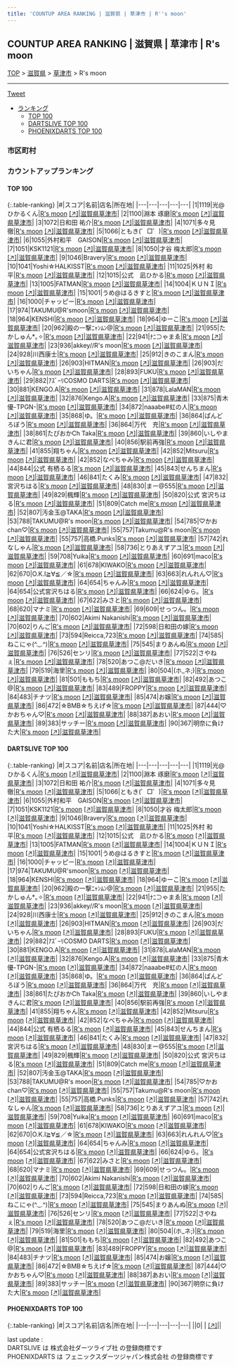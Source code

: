 ```yaml
---
title: 'COUNTUP AREA RANKING | 滋賀県 | 草津市 | R''s moon'
---
```

## COUNTUP AREA RANKING | 滋賀県 | 草津市 | R's moon

[TOP](/darts/rank/) > [滋賀県](/darts/rank/滋賀県/) > [草津市](/darts/rank/滋賀県/草津市/) > R's moon

___

<a href="https://twitter.com/share?ref_src=twsrc%5Etfw" data-text="COUNTUP AREA RANKING | 滋賀県草津市R's moon" class="twitter-share-button" data-hashtags="DARTSLIVE,PHOENIXDARTS,darts,ダーツ" data-show-count="false">Tweet</a>

* [ランキング](#カウントアップランキング)
    * [TOP 100](#top-100)
    * [DARTSLIVE TOP 100](#dartslive-top-100)
    * [PHOENIXDARTS TOP 100](#phoenixdarts-top-100)

### 市区町村

<ul>

</ul>

### カウントアップランキング

#### TOP 100



{:.table-ranking}
|#|スコア|名前|店名|所在地|
|---|---|---|---|---|
|1|1119|<span class="rank-name-dl">光@ひかるくん</span>|<a href="/darts/rank/shops/9f635fe3b3b4015afec1ae84bb28bd87.html">R's moon</a> <a href="https://search.dartslive.com/jp/shop/9f635fe3b3b4015afec1ae84bb28bd87">[↗]</a>|<a href="/darts/rank/滋賀県/草津市">滋賀県草津市</a>|
|2|1100|<span class="rank-name-dl">淵本 琢磨</span>|<a href="/darts/rank/shops/9f635fe3b3b4015afec1ae84bb28bd87.html">R's moon</a> <a href="https://search.dartslive.com/jp/shop/9f635fe3b3b4015afec1ae84bb28bd87">[↗]</a>|<a href="/darts/rank/滋賀県/草津市">滋賀県草津市</a>|
|3|1072|<span class="rank-name-dl">日和田 祐介</span>|<a href="/darts/rank/shops/9f635fe3b3b4015afec1ae84bb28bd87.html">R's moon</a> <a href="https://search.dartslive.com/jp/shop/9f635fe3b3b4015afec1ae84bb28bd87">[↗]</a>|<a href="/darts/rank/滋賀県/草津市">滋賀県草津市</a>|
|4|1071|<span class="rank-name-dl">多々見　徹</span>|<a href="/darts/rank/shops/9f635fe3b3b4015afec1ae84bb28bd87.html">R's moon</a> <a href="https://search.dartslive.com/jp/shop/9f635fe3b3b4015afec1ae84bb28bd87">[↗]</a>|<a href="/darts/rank/滋賀県/草津市">滋賀県草津市</a>|
|5|1066|<span class="rank-name-dl">ともき(゜□゜)</span>|<a href="/darts/rank/shops/9f635fe3b3b4015afec1ae84bb28bd87.html">R's moon</a> <a href="https://search.dartslive.com/jp/shop/9f635fe3b3b4015afec1ae84bb28bd87">[↗]</a>|<a href="/darts/rank/滋賀県/草津市">滋賀県草津市</a>|
|6|1055|<span class="rank-name-dl">外村和平　GAISON</span>|<a href="/darts/rank/shops/9f635fe3b3b4015afec1ae84bb28bd87.html">R's moon</a> <a href="https://search.dartslive.com/jp/shop/9f635fe3b3b4015afec1ae84bb28bd87">[↗]</a>|<a href="/darts/rank/滋賀県/草津市">滋賀県草津市</a>|
|7|1051|<span class="rank-name-dl">KSK1121</span>|<a href="/darts/rank/shops/9f635fe3b3b4015afec1ae84bb28bd87.html">R's moon</a> <a href="https://search.dartslive.com/jp/shop/9f635fe3b3b4015afec1ae84bb28bd87">[↗]</a>|<a href="/darts/rank/滋賀県/草津市">滋賀県草津市</a>|
|8|1050|<span class="rank-name-dl">才谷 梅太郎</span>|<a href="/darts/rank/shops/9f635fe3b3b4015afec1ae84bb28bd87.html">R's moon</a> <a href="https://search.dartslive.com/jp/shop/9f635fe3b3b4015afec1ae84bb28bd87">[↗]</a>|<a href="/darts/rank/滋賀県/草津市">滋賀県草津市</a>|
|9|1046|<span class="rank-name-dl">Bravery</span>|<a href="/darts/rank/shops/9f635fe3b3b4015afec1ae84bb28bd87.html">R's moon</a> <a href="https://search.dartslive.com/jp/shop/9f635fe3b3b4015afec1ae84bb28bd87">[↗]</a>|<a href="/darts/rank/滋賀県/草津市">滋賀県草津市</a>|
|10|1041|<span class="rank-name-dl">Yoshi☆HALKISST</span>|<a href="/darts/rank/shops/9f635fe3b3b4015afec1ae84bb28bd87.html">R's moon</a> <a href="https://search.dartslive.com/jp/shop/9f635fe3b3b4015afec1ae84bb28bd87">[↗]</a>|<a href="/darts/rank/滋賀県/草津市">滋賀県草津市</a>|
|11|1025|<span class="rank-name-dl">外村 和平</span>|<a href="/darts/rank/shops/9f635fe3b3b4015afec1ae84bb28bd87.html">R's moon</a> <a href="https://search.dartslive.com/jp/shop/9f635fe3b3b4015afec1ae84bb28bd87">[↗]</a>|<a href="/darts/rank/滋賀県/草津市">滋賀県草津市</a>|
|12|1015|<span class="rank-name-dl">公式　凪ひかる</span>|<a href="/darts/rank/shops/9f635fe3b3b4015afec1ae84bb28bd87.html">R's moon</a> <a href="https://search.dartslive.com/jp/shop/9f635fe3b3b4015afec1ae84bb28bd87">[↗]</a>|<a href="/darts/rank/滋賀県/草津市">滋賀県草津市</a>|
|13|1005|<span class="rank-name-dl">FATMAN</span>|<a href="/darts/rank/shops/9f635fe3b3b4015afec1ae84bb28bd87.html">R's moon</a> <a href="https://search.dartslive.com/jp/shop/9f635fe3b3b4015afec1ae84bb28bd87">[↗]</a>|<a href="/darts/rank/滋賀県/草津市">滋賀県草津市</a>|
|14|1004|<span class="rank-name-dl">ＫＵＮＩ</span>|<a href="/darts/rank/shops/9f635fe3b3b4015afec1ae84bb28bd87.html">R's moon</a> <a href="https://search.dartslive.com/jp/shop/9f635fe3b3b4015afec1ae84bb28bd87">[↗]</a>|<a href="/darts/rank/滋賀県/草津市">滋賀県草津市</a>|
|15|1001|<span class="rank-name-dl">うめ@はるきすと</span>|<a href="/darts/rank/shops/9f635fe3b3b4015afec1ae84bb28bd87.html">R's moon</a> <a href="https://search.dartslive.com/jp/shop/9f635fe3b3b4015afec1ae84bb28bd87">[↗]</a>|<a href="/darts/rank/滋賀県/草津市">滋賀県草津市</a>|
|16|1000|<span class="rank-name-dl">チャッピー</span>|<a href="/darts/rank/shops/9f635fe3b3b4015afec1ae84bb28bd87.html">R's moon</a> <a href="https://search.dartslive.com/jp/shop/9f635fe3b3b4015afec1ae84bb28bd87">[↗]</a>|<a href="/darts/rank/滋賀県/草津市">滋賀県草津市</a>|
|17|974|<span class="rank-name-dl">TAKUMU@R&#x27;smoon</span>|<a href="/darts/rank/shops/9f635fe3b3b4015afec1ae84bb28bd87.html">R's moon</a> <a href="https://search.dartslive.com/jp/shop/9f635fe3b3b4015afec1ae84bb28bd87">[↗]</a>|<a href="/darts/rank/滋賀県/草津市">滋賀県草津市</a>|
|18|964|<span class="rank-name-dl">KENSHI</span>|<a href="/darts/rank/shops/9f635fe3b3b4015afec1ae84bb28bd87.html">R's moon</a> <a href="https://search.dartslive.com/jp/shop/9f635fe3b3b4015afec1ae84bb28bd87">[↗]</a>|<a href="/darts/rank/滋賀県/草津市">滋賀県草津市</a>|
|18|964|<span class="rank-name-dl">ゆーこ</span>|<a href="/darts/rank/shops/9f635fe3b3b4015afec1ae84bb28bd87.html">R's moon</a> <a href="https://search.dartslive.com/jp/shop/9f635fe3b3b4015afec1ae84bb28bd87">[↗]</a>|<a href="/darts/rank/滋賀県/草津市">滋賀県草津市</a>|
|20|962|<span class="rank-name-dl">殿の一撃ﾆｬﾝﾑﾝ@</span>|<a href="/darts/rank/shops/9f635fe3b3b4015afec1ae84bb28bd87.html">R's moon</a> <a href="https://search.dartslive.com/jp/shop/9f635fe3b3b4015afec1ae84bb28bd87">[↗]</a>|<a href="/darts/rank/滋賀県/草津市">滋賀県草津市</a>|
|21|955|<span class="rank-name-dl">たかしゅん*｡✧</span>|<a href="/darts/rank/shops/9f635fe3b3b4015afec1ae84bb28bd87.html">R's moon</a> <a href="https://search.dartslive.com/jp/shop/9f635fe3b3b4015afec1ae84bb28bd87">[↗]</a>|<a href="/darts/rank/滋賀県/草津市">滋賀県草津市</a>|
|22|941|<span class="rank-name-dl">ﾅﾆ⊃ゃまゑ</span>|<a href="/darts/rank/shops/9f635fe3b3b4015afec1ae84bb28bd87.html">R's moon</a> <a href="https://search.dartslive.com/jp/shop/9f635fe3b3b4015afec1ae84bb28bd87">[↗]</a>|<a href="/darts/rank/滋賀県/草津市">滋賀県草津市</a>|
|23|936|<span class="rank-name-dl">akkey//R&#x27;s moon</span>|<a href="/darts/rank/shops/9f635fe3b3b4015afec1ae84bb28bd87.html">R's moon</a> <a href="https://search.dartslive.com/jp/shop/9f635fe3b3b4015afec1ae84bb28bd87">[↗]</a>|<a href="/darts/rank/滋賀県/草津市">滋賀県草津市</a>|
|24|928|<span class="rank-name-dl">川西康士</span>|<a href="/darts/rank/shops/9f635fe3b3b4015afec1ae84bb28bd87.html">R's moon</a> <a href="https://search.dartslive.com/jp/shop/9f635fe3b3b4015afec1ae84bb28bd87">[↗]</a>|<a href="/darts/rank/滋賀県/草津市">滋賀県草津市</a>|
|25|912|<span class="rank-name-dl">きのこまん</span>|<a href="/darts/rank/shops/9f635fe3b3b4015afec1ae84bb28bd87.html">R's moon</a> <a href="https://search.dartslive.com/jp/shop/9f635fe3b3b4015afec1ae84bb28bd87">[↗]</a>|<a href="/darts/rank/滋賀県/草津市">滋賀県草津市</a>|
|26|903|<span class="rank-name-dl">HITMAN</span>|<a href="/darts/rank/shops/9f635fe3b3b4015afec1ae84bb28bd87.html">R's moon</a> <a href="https://search.dartslive.com/jp/shop/9f635fe3b3b4015afec1ae84bb28bd87">[↗]</a>|<a href="/darts/rank/滋賀県/草津市">滋賀県草津市</a>|
|26|903|<span class="rank-name-dl">だいちゃん</span>|<a href="/darts/rank/shops/9f635fe3b3b4015afec1ae84bb28bd87.html">R's moon</a> <a href="https://search.dartslive.com/jp/shop/9f635fe3b3b4015afec1ae84bb28bd87">[↗]</a>|<a href="/darts/rank/滋賀県/草津市">滋賀県草津市</a>|
|28|893|<span class="rank-name-dl">FUKU</span>|<a href="/darts/rank/shops/9f635fe3b3b4015afec1ae84bb28bd87.html">R's moon</a> <a href="https://search.dartslive.com/jp/shop/9f635fe3b3b4015afec1ae84bb28bd87">[↗]</a>|<a href="/darts/rank/滋賀県/草津市">滋賀県草津市</a>|
|29|882|<span class="rank-name-dl">ｱｽﾞｰﾘCOSMO DARTS</span>|<a href="/darts/rank/shops/9f635fe3b3b4015afec1ae84bb28bd87.html">R's moon</a> <a href="https://search.dartslive.com/jp/shop/9f635fe3b3b4015afec1ae84bb28bd87">[↗]</a>|<a href="/darts/rank/滋賀県/草津市">滋賀県草津市</a>|
|30|881|<span class="rank-name-dl">KENGO.A</span>|<a href="/darts/rank/shops/9f635fe3b3b4015afec1ae84bb28bd87.html">R's moon</a> <a href="https://search.dartslive.com/jp/shop/9f635fe3b3b4015afec1ae84bb28bd87">[↗]</a>|<a href="/darts/rank/滋賀県/草津市">滋賀県草津市</a>|
|31|878|<span class="rank-name-dl">LalaMAN</span>|<a href="/darts/rank/shops/9f635fe3b3b4015afec1ae84bb28bd87.html">R's moon</a> <a href="https://search.dartslive.com/jp/shop/9f635fe3b3b4015afec1ae84bb28bd87">[↗]</a>|<a href="/darts/rank/滋賀県/草津市">滋賀県草津市</a>|
|32|876|<span class="rank-name-dl">Kengo.A</span>|<a href="/darts/rank/shops/9f635fe3b3b4015afec1ae84bb28bd87.html">R's moon</a> <a href="https://search.dartslive.com/jp/shop/9f635fe3b3b4015afec1ae84bb28bd87">[↗]</a>|<a href="/darts/rank/滋賀県/草津市">滋賀県草津市</a>|
|33|875|<span class="rank-name-dl">青木　優-TPGN-</span>|<a href="/darts/rank/shops/9f635fe3b3b4015afec1ae84bb28bd87.html">R's moon</a> <a href="https://search.dartslive.com/jp/shop/9f635fe3b3b4015afec1ae84bb28bd87">[↗]</a>|<a href="/darts/rank/滋賀県/草津市">滋賀県草津市</a>|
|34|872|<span class="rank-name-dl">naaabe#虹の人</span>|<a href="/darts/rank/shops/9f635fe3b3b4015afec1ae84bb28bd87.html">R's moon</a> <a href="https://search.dartslive.com/jp/shop/9f635fe3b3b4015afec1ae84bb28bd87">[↗]</a>|<a href="/darts/rank/滋賀県/草津市">滋賀県草津市</a>|
|35|868|<span class="rank-name-dl">ゆ。</span>|<a href="/darts/rank/shops/9f635fe3b3b4015afec1ae84bb28bd87.html">R's moon</a> <a href="https://search.dartslive.com/jp/shop/9f635fe3b3b4015afec1ae84bb28bd87">[↗]</a>|<a href="/darts/rank/滋賀県/草津市">滋賀県草津市</a>|
|36|864|<span class="rank-name-dl">ぱんどろぼう</span>|<a href="/darts/rank/shops/9f635fe3b3b4015afec1ae84bb28bd87.html">R's moon</a> <a href="https://search.dartslive.com/jp/shop/9f635fe3b3b4015afec1ae84bb28bd87">[↗]</a>|<a href="/darts/rank/滋賀県/草津市">滋賀県草津市</a>|
|36|864|<span class="rank-name-dl">万代　充</span>|<a href="/darts/rank/shops/9f635fe3b3b4015afec1ae84bb28bd87.html">R's moon</a> <a href="https://search.dartslive.com/jp/shop/9f635fe3b3b4015afec1ae84bb28bd87">[↗]</a>|<a href="/darts/rank/滋賀県/草津市">滋賀県草津市</a>|
|38|861|<span class="rank-name-dl">たぴおかCh Taka</span>|<a href="/darts/rank/shops/9f635fe3b3b4015afec1ae84bb28bd87.html">R's moon</a> <a href="https://search.dartslive.com/jp/shop/9f635fe3b3b4015afec1ae84bb28bd87">[↗]</a>|<a href="/darts/rank/滋賀県/草津市">滋賀県草津市</a>|
|39|860|<span class="rank-name-dl">いしやまきんに君</span>|<a href="/darts/rank/shops/9f635fe3b3b4015afec1ae84bb28bd87.html">R's moon</a> <a href="https://search.dartslive.com/jp/shop/9f635fe3b3b4015afec1ae84bb28bd87">[↗]</a>|<a href="/darts/rank/滋賀県/草津市">滋賀県草津市</a>|
|40|856|<span class="rank-name-dl">駅前再強</span>|<a href="/darts/rank/shops/9f635fe3b3b4015afec1ae84bb28bd87.html">R's moon</a> <a href="https://search.dartslive.com/jp/shop/9f635fe3b3b4015afec1ae84bb28bd87">[↗]</a>|<a href="/darts/rank/滋賀県/草津市">滋賀県草津市</a>|
|41|855|<span class="rank-name-dl">翔ちゃん</span>|<a href="/darts/rank/shops/9f635fe3b3b4015afec1ae84bb28bd87.html">R's moon</a> <a href="https://search.dartslive.com/jp/shop/9f635fe3b3b4015afec1ae84bb28bd87">[↗]</a>|<a href="/darts/rank/滋賀県/草津市">滋賀県草津市</a>|
|42|852|<span class="rank-name-dl">Mitsuru</span>|<a href="/darts/rank/shops/9f635fe3b3b4015afec1ae84bb28bd87.html">R's moon</a> <a href="https://search.dartslive.com/jp/shop/9f635fe3b3b4015afec1ae84bb28bd87">[↗]</a>|<a href="/darts/rank/滋賀県/草津市">滋賀県草津市</a>|
|42|852|<span class="rank-name-dl">なべちゃみ</span>|<a href="/darts/rank/shops/9f635fe3b3b4015afec1ae84bb28bd87.html">R's moon</a> <a href="https://search.dartslive.com/jp/shop/9f635fe3b3b4015afec1ae84bb28bd87">[↗]</a>|<a href="/darts/rank/滋賀県/草津市">滋賀県草津市</a>|
|44|844|<span class="rank-name-dl">公式 有栖るる</span>|<a href="/darts/rank/shops/9f635fe3b3b4015afec1ae84bb28bd87.html">R's moon</a> <a href="https://search.dartslive.com/jp/shop/9f635fe3b3b4015afec1ae84bb28bd87">[↗]</a>|<a href="/darts/rank/滋賀県/草津市">滋賀県草津市</a>|
|45|843|<span class="rank-name-dl">せんちまん</span>|<a href="/darts/rank/shops/9f635fe3b3b4015afec1ae84bb28bd87.html">R's moon</a> <a href="https://search.dartslive.com/jp/shop/9f635fe3b3b4015afec1ae84bb28bd87">[↗]</a>|<a href="/darts/rank/滋賀県/草津市">滋賀県草津市</a>|
|46|841|<span class="rank-name-dl">たくみ</span>|<a href="/darts/rank/shops/9f635fe3b3b4015afec1ae84bb28bd87.html">R's moon</a> <a href="https://search.dartslive.com/jp/shop/9f635fe3b3b4015afec1ae84bb28bd87">[↗]</a>|<a href="/darts/rank/滋賀県/草津市">滋賀県草津市</a>|
|47|832|<span class="rank-name-dl">宮沢ちはる</span>|<a href="/darts/rank/shops/9f635fe3b3b4015afec1ae84bb28bd87.html">R's moon</a> <a href="https://search.dartslive.com/jp/shop/9f635fe3b3b4015afec1ae84bb28bd87">[↗]</a>|<a href="/darts/rank/滋賀県/草津市">滋賀県草津市</a>|
|48|830|<span class="rank-name-dl">まー@555</span>|<a href="/darts/rank/shops/9f635fe3b3b4015afec1ae84bb28bd87.html">R's moon</a> <a href="https://search.dartslive.com/jp/shop/9f635fe3b3b4015afec1ae84bb28bd87">[↗]</a>|<a href="/darts/rank/滋賀県/草津市">滋賀県草津市</a>|
|49|829|<span class="rank-name-dl">楓輝</span>|<a href="/darts/rank/shops/9f635fe3b3b4015afec1ae84bb28bd87.html">R's moon</a> <a href="https://search.dartslive.com/jp/shop/9f635fe3b3b4015afec1ae84bb28bd87">[↗]</a>|<a href="/darts/rank/滋賀県/草津市">滋賀県草津市</a>|
|50|820|<span class="rank-name-dl">公式 宮沢ちはる</span>|<a href="/darts/rank/shops/9f635fe3b3b4015afec1ae84bb28bd87.html">R's moon</a> <a href="https://search.dartslive.com/jp/shop/9f635fe3b3b4015afec1ae84bb28bd87">[↗]</a>|<a href="/darts/rank/滋賀県/草津市">滋賀県草津市</a>|
|51|809|<span class="rank-name-dl">Catch me</span>|<a href="/darts/rank/shops/9f635fe3b3b4015afec1ae84bb28bd87.html">R's moon</a> <a href="https://search.dartslive.com/jp/shop/9f635fe3b3b4015afec1ae84bb28bd87">[↗]</a>|<a href="/darts/rank/滋賀県/草津市">滋賀県草津市</a>|
|52|807|<span class="rank-name-dl">汚金玉@TAKA</span>|<a href="/darts/rank/shops/9f635fe3b3b4015afec1ae84bb28bd87.html">R's moon</a> <a href="https://search.dartslive.com/jp/shop/9f635fe3b3b4015afec1ae84bb28bd87">[↗]</a>|<a href="/darts/rank/滋賀県/草津市">滋賀県草津市</a>|
|53|788|<span class="rank-name-dl">TAKUMU@R&#x27;s moon</span>|<a href="/darts/rank/shops/9f635fe3b3b4015afec1ae84bb28bd87.html">R's moon</a> <a href="https://search.dartslive.com/jp/shop/9f635fe3b3b4015afec1ae84bb28bd87">[↗]</a>|<a href="/darts/rank/滋賀県/草津市">滋賀県草津市</a>|
|54|785|<span class="rank-name-dl">♡かおchan♡</span>|<a href="/darts/rank/shops/9f635fe3b3b4015afec1ae84bb28bd87.html">R's moon</a> <a href="https://search.dartslive.com/jp/shop/9f635fe3b3b4015afec1ae84bb28bd87">[↗]</a>|<a href="/darts/rank/滋賀県/草津市">滋賀県草津市</a>|
|55|757|<span class="rank-name-dl">Takumu@R&#x27;s moon</span>|<a href="/darts/rank/shops/9f635fe3b3b4015afec1ae84bb28bd87.html">R's moon</a> <a href="https://search.dartslive.com/jp/shop/9f635fe3b3b4015afec1ae84bb28bd87">[↗]</a>|<a href="/darts/rank/滋賀県/草津市">滋賀県草津市</a>|
|55|757|<span class="rank-name-dl">高橋.Punks</span>|<a href="/darts/rank/shops/9f635fe3b3b4015afec1ae84bb28bd87.html">R's moon</a> <a href="https://search.dartslive.com/jp/shop/9f635fe3b3b4015afec1ae84bb28bd87">[↗]</a>|<a href="/darts/rank/滋賀県/草津市">滋賀県草津市</a>|
|57|742|<span class="rank-name-dl">れなしゃん</span>|<a href="/darts/rank/shops/9f635fe3b3b4015afec1ae84bb28bd87.html">R's moon</a> <a href="https://search.dartslive.com/jp/shop/9f635fe3b3b4015afec1ae84bb28bd87">[↗]</a>|<a href="/darts/rank/滋賀県/草津市">滋賀県草津市</a>|
|58|736|<span class="rank-name-dl">とりあえずアユ</span>|<a href="/darts/rank/shops/9f635fe3b3b4015afec1ae84bb28bd87.html">R's moon</a> <a href="https://search.dartslive.com/jp/shop/9f635fe3b3b4015afec1ae84bb28bd87">[↗]</a>|<a href="/darts/rank/滋賀県/草津市">滋賀県草津市</a>|
|59|708|<span class="rank-name-dl">Yuika</span>|<a href="/darts/rank/shops/9f635fe3b3b4015afec1ae84bb28bd87.html">R's moon</a> <a href="https://search.dartslive.com/jp/shop/9f635fe3b3b4015afec1ae84bb28bd87">[↗]</a>|<a href="/darts/rank/滋賀県/草津市">滋賀県草津市</a>|
|60|691|<span class="rank-name-dl">maco</span>|<a href="/darts/rank/shops/9f635fe3b3b4015afec1ae84bb28bd87.html">R's moon</a> <a href="https://search.dartslive.com/jp/shop/9f635fe3b3b4015afec1ae84bb28bd87">[↗]</a>|<a href="/darts/rank/滋賀県/草津市">滋賀県草津市</a>|
|61|678|<span class="rank-name-dl">KIWAKO</span>|<a href="/darts/rank/shops/9f635fe3b3b4015afec1ae84bb28bd87.html">R's moon</a> <a href="https://search.dartslive.com/jp/shop/9f635fe3b3b4015afec1ae84bb28bd87">[↗]</a>|<a href="/darts/rank/滋賀県/草津市">滋賀県草津市</a>|
|62|670|<span class="rank-name-dl">O.K.I≧∀≦／☆</span>|<a href="/darts/rank/shops/9f635fe3b3b4015afec1ae84bb28bd87.html">R's moon</a> <a href="https://search.dartslive.com/jp/shop/9f635fe3b3b4015afec1ae84bb28bd87">[↗]</a>|<a href="/darts/rank/滋賀県/草津市">滋賀県草津市</a>|
|63|663|<span class="rank-name-dl">れんれん♡</span>|<a href="/darts/rank/shops/9f635fe3b3b4015afec1ae84bb28bd87.html">R's moon</a> <a href="https://search.dartslive.com/jp/shop/9f635fe3b3b4015afec1ae84bb28bd87">[↗]</a>|<a href="/darts/rank/滋賀県/草津市">滋賀県草津市</a>|
|64|654|<span class="rank-name-dl">ちゃんみ</span>|<a href="/darts/rank/shops/9f635fe3b3b4015afec1ae84bb28bd87.html">R's moon</a> <a href="https://search.dartslive.com/jp/shop/9f635fe3b3b4015afec1ae84bb28bd87">[↗]</a>|<a href="/darts/rank/滋賀県/草津市">滋賀県草津市</a>|
|64|654|<span class="rank-name-dl">公式宮沢ちはる</span>|<a href="/darts/rank/shops/9f635fe3b3b4015afec1ae84bb28bd87.html">R's moon</a> <a href="https://search.dartslive.com/jp/shop/9f635fe3b3b4015afec1ae84bb28bd87">[↗]</a>|<a href="/darts/rank/滋賀県/草津市">滋賀県草津市</a>|
|66|624|<span class="rank-name-dl">ゆら。</span>|<a href="/darts/rank/shops/9f635fe3b3b4015afec1ae84bb28bd87.html">R's moon</a> <a href="https://search.dartslive.com/jp/shop/9f635fe3b3b4015afec1ae84bb28bd87">[↗]</a>|<a href="/darts/rank/滋賀県/草津市">滋賀県草津市</a>|
|67|622|<span class="rank-name-dl">みさと</span>|<a href="/darts/rank/shops/9f635fe3b3b4015afec1ae84bb28bd87.html">R's moon</a> <a href="https://search.dartslive.com/jp/shop/9f635fe3b3b4015afec1ae84bb28bd87">[↗]</a>|<a href="/darts/rank/滋賀県/草津市">滋賀県草津市</a>|
|68|620|<span class="rank-name-dl">マナミ</span>|<a href="/darts/rank/shops/9f635fe3b3b4015afec1ae84bb28bd87.html">R's moon</a> <a href="https://search.dartslive.com/jp/shop/9f635fe3b3b4015afec1ae84bb28bd87">[↗]</a>|<a href="/darts/rank/滋賀県/草津市">滋賀県草津市</a>|
|69|609|<span class="rank-name-dl">せっつん。</span>|<a href="/darts/rank/shops/9f635fe3b3b4015afec1ae84bb28bd87.html">R's moon</a> <a href="https://search.dartslive.com/jp/shop/9f635fe3b3b4015afec1ae84bb28bd87">[↗]</a>|<a href="/darts/rank/滋賀県/草津市">滋賀県草津市</a>|
|70|602|<span class="rank-name-dl">Akimi Nakanishi</span>|<a href="/darts/rank/shops/9f635fe3b3b4015afec1ae84bb28bd87.html">R's moon</a> <a href="https://search.dartslive.com/jp/shop/9f635fe3b3b4015afec1ae84bb28bd87">[↗]</a>|<a href="/darts/rank/滋賀県/草津市">滋賀県草津市</a>|
|70|602|<span class="rank-name-dl">りんご</span>|<a href="/darts/rank/shops/9f635fe3b3b4015afec1ae84bb28bd87.html">R's moon</a> <a href="https://search.dartslive.com/jp/shop/9f635fe3b3b4015afec1ae84bb28bd87">[↗]</a>|<a href="/darts/rank/滋賀県/草津市">滋賀県草津市</a>|
|72|598|<span class="rank-name-dl">日和田の嫁</span>|<a href="/darts/rank/shops/9f635fe3b3b4015afec1ae84bb28bd87.html">R's moon</a> <a href="https://search.dartslive.com/jp/shop/9f635fe3b3b4015afec1ae84bb28bd87">[↗]</a>|<a href="/darts/rank/滋賀県/草津市">滋賀県草津市</a>|
|73|594|<span class="rank-name-dl">Reicca,723</span>|<a href="/darts/rank/shops/9f635fe3b3b4015afec1ae84bb28bd87.html">R's moon</a> <a href="https://search.dartslive.com/jp/shop/9f635fe3b3b4015afec1ae84bb28bd87">[↗]</a>|<a href="/darts/rank/滋賀県/草津市">滋賀県草津市</a>|
|74|585|<span class="rank-name-dl">ねこにゃ(^._.^)</span>|<a href="/darts/rank/shops/9f635fe3b3b4015afec1ae84bb28bd87.html">R's moon</a> <a href="https://search.dartslive.com/jp/shop/9f635fe3b3b4015afec1ae84bb28bd87">[↗]</a>|<a href="/darts/rank/滋賀県/草津市">滋賀県草津市</a>|
|75|545|<span class="rank-name-dl">まりあんぬ</span>|<a href="/darts/rank/shops/9f635fe3b3b4015afec1ae84bb28bd87.html">R's moon</a> <a href="https://search.dartslive.com/jp/shop/9f635fe3b3b4015afec1ae84bb28bd87">[↗]</a>|<a href="/darts/rank/滋賀県/草津市">滋賀県草津市</a>|
|76|526|<span class="rank-name-dl">センリ</span>|<a href="/darts/rank/shops/9f635fe3b3b4015afec1ae84bb28bd87.html">R's moon</a> <a href="https://search.dartslive.com/jp/shop/9f635fe3b3b4015afec1ae84bb28bd87">[↗]</a>|<a href="/darts/rank/滋賀県/草津市">滋賀県草津市</a>|
|77|522|<span class="rank-name-dl">さやねぇ</span>|<a href="/darts/rank/shops/9f635fe3b3b4015afec1ae84bb28bd87.html">R's moon</a> <a href="https://search.dartslive.com/jp/shop/9f635fe3b3b4015afec1ae84bb28bd87">[↗]</a>|<a href="/darts/rank/滋賀県/草津市">滋賀県草津市</a>|
|78|520|<span class="rank-name-dl">あつこ@だいき</span>|<a href="/darts/rank/shops/9f635fe3b3b4015afec1ae84bb28bd87.html">R's moon</a> <a href="https://search.dartslive.com/jp/shop/9f635fe3b3b4015afec1ae84bb28bd87">[↗]</a>|<a href="/darts/rank/滋賀県/草津市">滋賀県草津市</a>|
|79|519|<span class="rank-name-dl">海里</span>|<a href="/darts/rank/shops/9f635fe3b3b4015afec1ae84bb28bd87.html">R's moon</a> <a href="https://search.dartslive.com/jp/shop/9f635fe3b3b4015afec1ae84bb28bd87">[↗]</a>|<a href="/darts/rank/滋賀県/草津市">滋賀県草津市</a>|
|80|504|<span class="rank-name-dl">(ホ_ネ;)</span>|<a href="/darts/rank/shops/9f635fe3b3b4015afec1ae84bb28bd87.html">R's moon</a> <a href="https://search.dartslive.com/jp/shop/9f635fe3b3b4015afec1ae84bb28bd87">[↗]</a>|<a href="/darts/rank/滋賀県/草津市">滋賀県草津市</a>|
|81|501|<span class="rank-name-dl">ももち</span>|<a href="/darts/rank/shops/9f635fe3b3b4015afec1ae84bb28bd87.html">R's moon</a> <a href="https://search.dartslive.com/jp/shop/9f635fe3b3b4015afec1ae84bb28bd87">[↗]</a>|<a href="/darts/rank/滋賀県/草津市">滋賀県草津市</a>|
|82|492|<span class="rank-name-dl">あつこ@</span>|<a href="/darts/rank/shops/9f635fe3b3b4015afec1ae84bb28bd87.html">R's moon</a> <a href="https://search.dartslive.com/jp/shop/9f635fe3b3b4015afec1ae84bb28bd87">[↗]</a>|<a href="/darts/rank/滋賀県/草津市">滋賀県草津市</a>|
|83|489|<span class="rank-name-dl">FROPPY</span>|<a href="/darts/rank/shops/9f635fe3b3b4015afec1ae84bb28bd87.html">R's moon</a> <a href="https://search.dartslive.com/jp/shop/9f635fe3b3b4015afec1ae84bb28bd87">[↗]</a>|<a href="/darts/rank/滋賀県/草津市">滋賀県草津市</a>|
|84|483|<span class="rank-name-dl">チナツ</span>|<a href="/darts/rank/shops/9f635fe3b3b4015afec1ae84bb28bd87.html">R's moon</a> <a href="https://search.dartslive.com/jp/shop/9f635fe3b3b4015afec1ae84bb28bd87">[↗]</a>|<a href="/darts/rank/滋賀県/草津市">滋賀県草津市</a>|
|85|474|<span class="rank-name-dl">お嬢</span>|<a href="/darts/rank/shops/9f635fe3b3b4015afec1ae84bb28bd87.html">R's moon</a> <a href="https://search.dartslive.com/jp/shop/9f635fe3b3b4015afec1ae84bb28bd87">[↗]</a>|<a href="/darts/rank/滋賀県/草津市">滋賀県草津市</a>|
|86|472|<span class="rank-name-dl">☆BMB☆ちえげ☆</span>|<a href="/darts/rank/shops/9f635fe3b3b4015afec1ae84bb28bd87.html">R's moon</a> <a href="https://search.dartslive.com/jp/shop/9f635fe3b3b4015afec1ae84bb28bd87">[↗]</a>|<a href="/darts/rank/滋賀県/草津市">滋賀県草津市</a>|
|87|444|<span class="rank-name-dl">♡かおちゃん♡</span>|<a href="/darts/rank/shops/9f635fe3b3b4015afec1ae84bb28bd87.html">R's moon</a> <a href="https://search.dartslive.com/jp/shop/9f635fe3b3b4015afec1ae84bb28bd87">[↗]</a>|<a href="/darts/rank/滋賀県/草津市">滋賀県草津市</a>|
|88|387|<span class="rank-name-dl">あおい</span>|<a href="/darts/rank/shops/9f635fe3b3b4015afec1ae84bb28bd87.html">R's moon</a> <a href="https://search.dartslive.com/jp/shop/9f635fe3b3b4015afec1ae84bb28bd87">[↗]</a>|<a href="/darts/rank/滋賀県/草津市">滋賀県草津市</a>|
|89|383|<span class="rank-name-dl">サッチー</span>|<a href="/darts/rank/shops/9f635fe3b3b4015afec1ae84bb28bd87.html">R's moon</a> <a href="https://search.dartslive.com/jp/shop/9f635fe3b3b4015afec1ae84bb28bd87">[↗]</a>|<a href="/darts/rank/滋賀県/草津市">滋賀県草津市</a>|
|90|367|<span class="rank-name-dl">明奈に負けた大</span>|<a href="/darts/rank/shops/9f635fe3b3b4015afec1ae84bb28bd87.html">R's moon</a> <a href="https://search.dartslive.com/jp/shop/9f635fe3b3b4015afec1ae84bb28bd87">[↗]</a>|<a href="/darts/rank/滋賀県/草津市">滋賀県草津市</a>|


#### DARTSLIVE TOP 100



{:.table-ranking}
|#|スコア|名前|店名|所在地|
|---|---|---|---|---|
|1|1119|<span class="rank-name-dl">光@ひかるくん</span>|<a href="/darts/rank/shops/9f635fe3b3b4015afec1ae84bb28bd87.html">R's moon</a> <a href="https://search.dartslive.com/jp/shop/9f635fe3b3b4015afec1ae84bb28bd87">[↗]</a>|<a href="/darts/rank/滋賀県/草津市">滋賀県草津市</a>|
|2|1100|<span class="rank-name-dl">淵本 琢磨</span>|<a href="/darts/rank/shops/9f635fe3b3b4015afec1ae84bb28bd87.html">R's moon</a> <a href="https://search.dartslive.com/jp/shop/9f635fe3b3b4015afec1ae84bb28bd87">[↗]</a>|<a href="/darts/rank/滋賀県/草津市">滋賀県草津市</a>|
|3|1072|<span class="rank-name-dl">日和田 祐介</span>|<a href="/darts/rank/shops/9f635fe3b3b4015afec1ae84bb28bd87.html">R's moon</a> <a href="https://search.dartslive.com/jp/shop/9f635fe3b3b4015afec1ae84bb28bd87">[↗]</a>|<a href="/darts/rank/滋賀県/草津市">滋賀県草津市</a>|
|4|1071|<span class="rank-name-dl">多々見　徹</span>|<a href="/darts/rank/shops/9f635fe3b3b4015afec1ae84bb28bd87.html">R's moon</a> <a href="https://search.dartslive.com/jp/shop/9f635fe3b3b4015afec1ae84bb28bd87">[↗]</a>|<a href="/darts/rank/滋賀県/草津市">滋賀県草津市</a>|
|5|1066|<span class="rank-name-dl">ともき(゜□゜)</span>|<a href="/darts/rank/shops/9f635fe3b3b4015afec1ae84bb28bd87.html">R's moon</a> <a href="https://search.dartslive.com/jp/shop/9f635fe3b3b4015afec1ae84bb28bd87">[↗]</a>|<a href="/darts/rank/滋賀県/草津市">滋賀県草津市</a>|
|6|1055|<span class="rank-name-dl">外村和平　GAISON</span>|<a href="/darts/rank/shops/9f635fe3b3b4015afec1ae84bb28bd87.html">R's moon</a> <a href="https://search.dartslive.com/jp/shop/9f635fe3b3b4015afec1ae84bb28bd87">[↗]</a>|<a href="/darts/rank/滋賀県/草津市">滋賀県草津市</a>|
|7|1051|<span class="rank-name-dl">KSK1121</span>|<a href="/darts/rank/shops/9f635fe3b3b4015afec1ae84bb28bd87.html">R's moon</a> <a href="https://search.dartslive.com/jp/shop/9f635fe3b3b4015afec1ae84bb28bd87">[↗]</a>|<a href="/darts/rank/滋賀県/草津市">滋賀県草津市</a>|
|8|1050|<span class="rank-name-dl">才谷 梅太郎</span>|<a href="/darts/rank/shops/9f635fe3b3b4015afec1ae84bb28bd87.html">R's moon</a> <a href="https://search.dartslive.com/jp/shop/9f635fe3b3b4015afec1ae84bb28bd87">[↗]</a>|<a href="/darts/rank/滋賀県/草津市">滋賀県草津市</a>|
|9|1046|<span class="rank-name-dl">Bravery</span>|<a href="/darts/rank/shops/9f635fe3b3b4015afec1ae84bb28bd87.html">R's moon</a> <a href="https://search.dartslive.com/jp/shop/9f635fe3b3b4015afec1ae84bb28bd87">[↗]</a>|<a href="/darts/rank/滋賀県/草津市">滋賀県草津市</a>|
|10|1041|<span class="rank-name-dl">Yoshi☆HALKISST</span>|<a href="/darts/rank/shops/9f635fe3b3b4015afec1ae84bb28bd87.html">R's moon</a> <a href="https://search.dartslive.com/jp/shop/9f635fe3b3b4015afec1ae84bb28bd87">[↗]</a>|<a href="/darts/rank/滋賀県/草津市">滋賀県草津市</a>|
|11|1025|<span class="rank-name-dl">外村 和平</span>|<a href="/darts/rank/shops/9f635fe3b3b4015afec1ae84bb28bd87.html">R's moon</a> <a href="https://search.dartslive.com/jp/shop/9f635fe3b3b4015afec1ae84bb28bd87">[↗]</a>|<a href="/darts/rank/滋賀県/草津市">滋賀県草津市</a>|
|12|1015|<span class="rank-name-dl">公式　凪ひかる</span>|<a href="/darts/rank/shops/9f635fe3b3b4015afec1ae84bb28bd87.html">R's moon</a> <a href="https://search.dartslive.com/jp/shop/9f635fe3b3b4015afec1ae84bb28bd87">[↗]</a>|<a href="/darts/rank/滋賀県/草津市">滋賀県草津市</a>|
|13|1005|<span class="rank-name-dl">FATMAN</span>|<a href="/darts/rank/shops/9f635fe3b3b4015afec1ae84bb28bd87.html">R's moon</a> <a href="https://search.dartslive.com/jp/shop/9f635fe3b3b4015afec1ae84bb28bd87">[↗]</a>|<a href="/darts/rank/滋賀県/草津市">滋賀県草津市</a>|
|14|1004|<span class="rank-name-dl">ＫＵＮＩ</span>|<a href="/darts/rank/shops/9f635fe3b3b4015afec1ae84bb28bd87.html">R's moon</a> <a href="https://search.dartslive.com/jp/shop/9f635fe3b3b4015afec1ae84bb28bd87">[↗]</a>|<a href="/darts/rank/滋賀県/草津市">滋賀県草津市</a>|
|15|1001|<span class="rank-name-dl">うめ@はるきすと</span>|<a href="/darts/rank/shops/9f635fe3b3b4015afec1ae84bb28bd87.html">R's moon</a> <a href="https://search.dartslive.com/jp/shop/9f635fe3b3b4015afec1ae84bb28bd87">[↗]</a>|<a href="/darts/rank/滋賀県/草津市">滋賀県草津市</a>|
|16|1000|<span class="rank-name-dl">チャッピー</span>|<a href="/darts/rank/shops/9f635fe3b3b4015afec1ae84bb28bd87.html">R's moon</a> <a href="https://search.dartslive.com/jp/shop/9f635fe3b3b4015afec1ae84bb28bd87">[↗]</a>|<a href="/darts/rank/滋賀県/草津市">滋賀県草津市</a>|
|17|974|<span class="rank-name-dl">TAKUMU@R&#x27;smoon</span>|<a href="/darts/rank/shops/9f635fe3b3b4015afec1ae84bb28bd87.html">R's moon</a> <a href="https://search.dartslive.com/jp/shop/9f635fe3b3b4015afec1ae84bb28bd87">[↗]</a>|<a href="/darts/rank/滋賀県/草津市">滋賀県草津市</a>|
|18|964|<span class="rank-name-dl">KENSHI</span>|<a href="/darts/rank/shops/9f635fe3b3b4015afec1ae84bb28bd87.html">R's moon</a> <a href="https://search.dartslive.com/jp/shop/9f635fe3b3b4015afec1ae84bb28bd87">[↗]</a>|<a href="/darts/rank/滋賀県/草津市">滋賀県草津市</a>|
|18|964|<span class="rank-name-dl">ゆーこ</span>|<a href="/darts/rank/shops/9f635fe3b3b4015afec1ae84bb28bd87.html">R's moon</a> <a href="https://search.dartslive.com/jp/shop/9f635fe3b3b4015afec1ae84bb28bd87">[↗]</a>|<a href="/darts/rank/滋賀県/草津市">滋賀県草津市</a>|
|20|962|<span class="rank-name-dl">殿の一撃ﾆｬﾝﾑﾝ@</span>|<a href="/darts/rank/shops/9f635fe3b3b4015afec1ae84bb28bd87.html">R's moon</a> <a href="https://search.dartslive.com/jp/shop/9f635fe3b3b4015afec1ae84bb28bd87">[↗]</a>|<a href="/darts/rank/滋賀県/草津市">滋賀県草津市</a>|
|21|955|<span class="rank-name-dl">たかしゅん*｡✧</span>|<a href="/darts/rank/shops/9f635fe3b3b4015afec1ae84bb28bd87.html">R's moon</a> <a href="https://search.dartslive.com/jp/shop/9f635fe3b3b4015afec1ae84bb28bd87">[↗]</a>|<a href="/darts/rank/滋賀県/草津市">滋賀県草津市</a>|
|22|941|<span class="rank-name-dl">ﾅﾆ⊃ゃまゑ</span>|<a href="/darts/rank/shops/9f635fe3b3b4015afec1ae84bb28bd87.html">R's moon</a> <a href="https://search.dartslive.com/jp/shop/9f635fe3b3b4015afec1ae84bb28bd87">[↗]</a>|<a href="/darts/rank/滋賀県/草津市">滋賀県草津市</a>|
|23|936|<span class="rank-name-dl">akkey//R&#x27;s moon</span>|<a href="/darts/rank/shops/9f635fe3b3b4015afec1ae84bb28bd87.html">R's moon</a> <a href="https://search.dartslive.com/jp/shop/9f635fe3b3b4015afec1ae84bb28bd87">[↗]</a>|<a href="/darts/rank/滋賀県/草津市">滋賀県草津市</a>|
|24|928|<span class="rank-name-dl">川西康士</span>|<a href="/darts/rank/shops/9f635fe3b3b4015afec1ae84bb28bd87.html">R's moon</a> <a href="https://search.dartslive.com/jp/shop/9f635fe3b3b4015afec1ae84bb28bd87">[↗]</a>|<a href="/darts/rank/滋賀県/草津市">滋賀県草津市</a>|
|25|912|<span class="rank-name-dl">きのこまん</span>|<a href="/darts/rank/shops/9f635fe3b3b4015afec1ae84bb28bd87.html">R's moon</a> <a href="https://search.dartslive.com/jp/shop/9f635fe3b3b4015afec1ae84bb28bd87">[↗]</a>|<a href="/darts/rank/滋賀県/草津市">滋賀県草津市</a>|
|26|903|<span class="rank-name-dl">HITMAN</span>|<a href="/darts/rank/shops/9f635fe3b3b4015afec1ae84bb28bd87.html">R's moon</a> <a href="https://search.dartslive.com/jp/shop/9f635fe3b3b4015afec1ae84bb28bd87">[↗]</a>|<a href="/darts/rank/滋賀県/草津市">滋賀県草津市</a>|
|26|903|<span class="rank-name-dl">だいちゃん</span>|<a href="/darts/rank/shops/9f635fe3b3b4015afec1ae84bb28bd87.html">R's moon</a> <a href="https://search.dartslive.com/jp/shop/9f635fe3b3b4015afec1ae84bb28bd87">[↗]</a>|<a href="/darts/rank/滋賀県/草津市">滋賀県草津市</a>|
|28|893|<span class="rank-name-dl">FUKU</span>|<a href="/darts/rank/shops/9f635fe3b3b4015afec1ae84bb28bd87.html">R's moon</a> <a href="https://search.dartslive.com/jp/shop/9f635fe3b3b4015afec1ae84bb28bd87">[↗]</a>|<a href="/darts/rank/滋賀県/草津市">滋賀県草津市</a>|
|29|882|<span class="rank-name-dl">ｱｽﾞｰﾘCOSMO DARTS</span>|<a href="/darts/rank/shops/9f635fe3b3b4015afec1ae84bb28bd87.html">R's moon</a> <a href="https://search.dartslive.com/jp/shop/9f635fe3b3b4015afec1ae84bb28bd87">[↗]</a>|<a href="/darts/rank/滋賀県/草津市">滋賀県草津市</a>|
|30|881|<span class="rank-name-dl">KENGO.A</span>|<a href="/darts/rank/shops/9f635fe3b3b4015afec1ae84bb28bd87.html">R's moon</a> <a href="https://search.dartslive.com/jp/shop/9f635fe3b3b4015afec1ae84bb28bd87">[↗]</a>|<a href="/darts/rank/滋賀県/草津市">滋賀県草津市</a>|
|31|878|<span class="rank-name-dl">LalaMAN</span>|<a href="/darts/rank/shops/9f635fe3b3b4015afec1ae84bb28bd87.html">R's moon</a> <a href="https://search.dartslive.com/jp/shop/9f635fe3b3b4015afec1ae84bb28bd87">[↗]</a>|<a href="/darts/rank/滋賀県/草津市">滋賀県草津市</a>|
|32|876|<span class="rank-name-dl">Kengo.A</span>|<a href="/darts/rank/shops/9f635fe3b3b4015afec1ae84bb28bd87.html">R's moon</a> <a href="https://search.dartslive.com/jp/shop/9f635fe3b3b4015afec1ae84bb28bd87">[↗]</a>|<a href="/darts/rank/滋賀県/草津市">滋賀県草津市</a>|
|33|875|<span class="rank-name-dl">青木　優-TPGN-</span>|<a href="/darts/rank/shops/9f635fe3b3b4015afec1ae84bb28bd87.html">R's moon</a> <a href="https://search.dartslive.com/jp/shop/9f635fe3b3b4015afec1ae84bb28bd87">[↗]</a>|<a href="/darts/rank/滋賀県/草津市">滋賀県草津市</a>|
|34|872|<span class="rank-name-dl">naaabe#虹の人</span>|<a href="/darts/rank/shops/9f635fe3b3b4015afec1ae84bb28bd87.html">R's moon</a> <a href="https://search.dartslive.com/jp/shop/9f635fe3b3b4015afec1ae84bb28bd87">[↗]</a>|<a href="/darts/rank/滋賀県/草津市">滋賀県草津市</a>|
|35|868|<span class="rank-name-dl">ゆ。</span>|<a href="/darts/rank/shops/9f635fe3b3b4015afec1ae84bb28bd87.html">R's moon</a> <a href="https://search.dartslive.com/jp/shop/9f635fe3b3b4015afec1ae84bb28bd87">[↗]</a>|<a href="/darts/rank/滋賀県/草津市">滋賀県草津市</a>|
|36|864|<span class="rank-name-dl">ぱんどろぼう</span>|<a href="/darts/rank/shops/9f635fe3b3b4015afec1ae84bb28bd87.html">R's moon</a> <a href="https://search.dartslive.com/jp/shop/9f635fe3b3b4015afec1ae84bb28bd87">[↗]</a>|<a href="/darts/rank/滋賀県/草津市">滋賀県草津市</a>|
|36|864|<span class="rank-name-dl">万代　充</span>|<a href="/darts/rank/shops/9f635fe3b3b4015afec1ae84bb28bd87.html">R's moon</a> <a href="https://search.dartslive.com/jp/shop/9f635fe3b3b4015afec1ae84bb28bd87">[↗]</a>|<a href="/darts/rank/滋賀県/草津市">滋賀県草津市</a>|
|38|861|<span class="rank-name-dl">たぴおかCh Taka</span>|<a href="/darts/rank/shops/9f635fe3b3b4015afec1ae84bb28bd87.html">R's moon</a> <a href="https://search.dartslive.com/jp/shop/9f635fe3b3b4015afec1ae84bb28bd87">[↗]</a>|<a href="/darts/rank/滋賀県/草津市">滋賀県草津市</a>|
|39|860|<span class="rank-name-dl">いしやまきんに君</span>|<a href="/darts/rank/shops/9f635fe3b3b4015afec1ae84bb28bd87.html">R's moon</a> <a href="https://search.dartslive.com/jp/shop/9f635fe3b3b4015afec1ae84bb28bd87">[↗]</a>|<a href="/darts/rank/滋賀県/草津市">滋賀県草津市</a>|
|40|856|<span class="rank-name-dl">駅前再強</span>|<a href="/darts/rank/shops/9f635fe3b3b4015afec1ae84bb28bd87.html">R's moon</a> <a href="https://search.dartslive.com/jp/shop/9f635fe3b3b4015afec1ae84bb28bd87">[↗]</a>|<a href="/darts/rank/滋賀県/草津市">滋賀県草津市</a>|
|41|855|<span class="rank-name-dl">翔ちゃん</span>|<a href="/darts/rank/shops/9f635fe3b3b4015afec1ae84bb28bd87.html">R's moon</a> <a href="https://search.dartslive.com/jp/shop/9f635fe3b3b4015afec1ae84bb28bd87">[↗]</a>|<a href="/darts/rank/滋賀県/草津市">滋賀県草津市</a>|
|42|852|<span class="rank-name-dl">Mitsuru</span>|<a href="/darts/rank/shops/9f635fe3b3b4015afec1ae84bb28bd87.html">R's moon</a> <a href="https://search.dartslive.com/jp/shop/9f635fe3b3b4015afec1ae84bb28bd87">[↗]</a>|<a href="/darts/rank/滋賀県/草津市">滋賀県草津市</a>|
|42|852|<span class="rank-name-dl">なべちゃみ</span>|<a href="/darts/rank/shops/9f635fe3b3b4015afec1ae84bb28bd87.html">R's moon</a> <a href="https://search.dartslive.com/jp/shop/9f635fe3b3b4015afec1ae84bb28bd87">[↗]</a>|<a href="/darts/rank/滋賀県/草津市">滋賀県草津市</a>|
|44|844|<span class="rank-name-dl">公式 有栖るる</span>|<a href="/darts/rank/shops/9f635fe3b3b4015afec1ae84bb28bd87.html">R's moon</a> <a href="https://search.dartslive.com/jp/shop/9f635fe3b3b4015afec1ae84bb28bd87">[↗]</a>|<a href="/darts/rank/滋賀県/草津市">滋賀県草津市</a>|
|45|843|<span class="rank-name-dl">せんちまん</span>|<a href="/darts/rank/shops/9f635fe3b3b4015afec1ae84bb28bd87.html">R's moon</a> <a href="https://search.dartslive.com/jp/shop/9f635fe3b3b4015afec1ae84bb28bd87">[↗]</a>|<a href="/darts/rank/滋賀県/草津市">滋賀県草津市</a>|
|46|841|<span class="rank-name-dl">たくみ</span>|<a href="/darts/rank/shops/9f635fe3b3b4015afec1ae84bb28bd87.html">R's moon</a> <a href="https://search.dartslive.com/jp/shop/9f635fe3b3b4015afec1ae84bb28bd87">[↗]</a>|<a href="/darts/rank/滋賀県/草津市">滋賀県草津市</a>|
|47|832|<span class="rank-name-dl">宮沢ちはる</span>|<a href="/darts/rank/shops/9f635fe3b3b4015afec1ae84bb28bd87.html">R's moon</a> <a href="https://search.dartslive.com/jp/shop/9f635fe3b3b4015afec1ae84bb28bd87">[↗]</a>|<a href="/darts/rank/滋賀県/草津市">滋賀県草津市</a>|
|48|830|<span class="rank-name-dl">まー@555</span>|<a href="/darts/rank/shops/9f635fe3b3b4015afec1ae84bb28bd87.html">R's moon</a> <a href="https://search.dartslive.com/jp/shop/9f635fe3b3b4015afec1ae84bb28bd87">[↗]</a>|<a href="/darts/rank/滋賀県/草津市">滋賀県草津市</a>|
|49|829|<span class="rank-name-dl">楓輝</span>|<a href="/darts/rank/shops/9f635fe3b3b4015afec1ae84bb28bd87.html">R's moon</a> <a href="https://search.dartslive.com/jp/shop/9f635fe3b3b4015afec1ae84bb28bd87">[↗]</a>|<a href="/darts/rank/滋賀県/草津市">滋賀県草津市</a>|
|50|820|<span class="rank-name-dl">公式 宮沢ちはる</span>|<a href="/darts/rank/shops/9f635fe3b3b4015afec1ae84bb28bd87.html">R's moon</a> <a href="https://search.dartslive.com/jp/shop/9f635fe3b3b4015afec1ae84bb28bd87">[↗]</a>|<a href="/darts/rank/滋賀県/草津市">滋賀県草津市</a>|
|51|809|<span class="rank-name-dl">Catch me</span>|<a href="/darts/rank/shops/9f635fe3b3b4015afec1ae84bb28bd87.html">R's moon</a> <a href="https://search.dartslive.com/jp/shop/9f635fe3b3b4015afec1ae84bb28bd87">[↗]</a>|<a href="/darts/rank/滋賀県/草津市">滋賀県草津市</a>|
|52|807|<span class="rank-name-dl">汚金玉@TAKA</span>|<a href="/darts/rank/shops/9f635fe3b3b4015afec1ae84bb28bd87.html">R's moon</a> <a href="https://search.dartslive.com/jp/shop/9f635fe3b3b4015afec1ae84bb28bd87">[↗]</a>|<a href="/darts/rank/滋賀県/草津市">滋賀県草津市</a>|
|53|788|<span class="rank-name-dl">TAKUMU@R&#x27;s moon</span>|<a href="/darts/rank/shops/9f635fe3b3b4015afec1ae84bb28bd87.html">R's moon</a> <a href="https://search.dartslive.com/jp/shop/9f635fe3b3b4015afec1ae84bb28bd87">[↗]</a>|<a href="/darts/rank/滋賀県/草津市">滋賀県草津市</a>|
|54|785|<span class="rank-name-dl">♡かおchan♡</span>|<a href="/darts/rank/shops/9f635fe3b3b4015afec1ae84bb28bd87.html">R's moon</a> <a href="https://search.dartslive.com/jp/shop/9f635fe3b3b4015afec1ae84bb28bd87">[↗]</a>|<a href="/darts/rank/滋賀県/草津市">滋賀県草津市</a>|
|55|757|<span class="rank-name-dl">Takumu@R&#x27;s moon</span>|<a href="/darts/rank/shops/9f635fe3b3b4015afec1ae84bb28bd87.html">R's moon</a> <a href="https://search.dartslive.com/jp/shop/9f635fe3b3b4015afec1ae84bb28bd87">[↗]</a>|<a href="/darts/rank/滋賀県/草津市">滋賀県草津市</a>|
|55|757|<span class="rank-name-dl">高橋.Punks</span>|<a href="/darts/rank/shops/9f635fe3b3b4015afec1ae84bb28bd87.html">R's moon</a> <a href="https://search.dartslive.com/jp/shop/9f635fe3b3b4015afec1ae84bb28bd87">[↗]</a>|<a href="/darts/rank/滋賀県/草津市">滋賀県草津市</a>|
|57|742|<span class="rank-name-dl">れなしゃん</span>|<a href="/darts/rank/shops/9f635fe3b3b4015afec1ae84bb28bd87.html">R's moon</a> <a href="https://search.dartslive.com/jp/shop/9f635fe3b3b4015afec1ae84bb28bd87">[↗]</a>|<a href="/darts/rank/滋賀県/草津市">滋賀県草津市</a>|
|58|736|<span class="rank-name-dl">とりあえずアユ</span>|<a href="/darts/rank/shops/9f635fe3b3b4015afec1ae84bb28bd87.html">R's moon</a> <a href="https://search.dartslive.com/jp/shop/9f635fe3b3b4015afec1ae84bb28bd87">[↗]</a>|<a href="/darts/rank/滋賀県/草津市">滋賀県草津市</a>|
|59|708|<span class="rank-name-dl">Yuika</span>|<a href="/darts/rank/shops/9f635fe3b3b4015afec1ae84bb28bd87.html">R's moon</a> <a href="https://search.dartslive.com/jp/shop/9f635fe3b3b4015afec1ae84bb28bd87">[↗]</a>|<a href="/darts/rank/滋賀県/草津市">滋賀県草津市</a>|
|60|691|<span class="rank-name-dl">maco</span>|<a href="/darts/rank/shops/9f635fe3b3b4015afec1ae84bb28bd87.html">R's moon</a> <a href="https://search.dartslive.com/jp/shop/9f635fe3b3b4015afec1ae84bb28bd87">[↗]</a>|<a href="/darts/rank/滋賀県/草津市">滋賀県草津市</a>|
|61|678|<span class="rank-name-dl">KIWAKO</span>|<a href="/darts/rank/shops/9f635fe3b3b4015afec1ae84bb28bd87.html">R's moon</a> <a href="https://search.dartslive.com/jp/shop/9f635fe3b3b4015afec1ae84bb28bd87">[↗]</a>|<a href="/darts/rank/滋賀県/草津市">滋賀県草津市</a>|
|62|670|<span class="rank-name-dl">O.K.I≧∀≦／☆</span>|<a href="/darts/rank/shops/9f635fe3b3b4015afec1ae84bb28bd87.html">R's moon</a> <a href="https://search.dartslive.com/jp/shop/9f635fe3b3b4015afec1ae84bb28bd87">[↗]</a>|<a href="/darts/rank/滋賀県/草津市">滋賀県草津市</a>|
|63|663|<span class="rank-name-dl">れんれん♡</span>|<a href="/darts/rank/shops/9f635fe3b3b4015afec1ae84bb28bd87.html">R's moon</a> <a href="https://search.dartslive.com/jp/shop/9f635fe3b3b4015afec1ae84bb28bd87">[↗]</a>|<a href="/darts/rank/滋賀県/草津市">滋賀県草津市</a>|
|64|654|<span class="rank-name-dl">ちゃんみ</span>|<a href="/darts/rank/shops/9f635fe3b3b4015afec1ae84bb28bd87.html">R's moon</a> <a href="https://search.dartslive.com/jp/shop/9f635fe3b3b4015afec1ae84bb28bd87">[↗]</a>|<a href="/darts/rank/滋賀県/草津市">滋賀県草津市</a>|
|64|654|<span class="rank-name-dl">公式宮沢ちはる</span>|<a href="/darts/rank/shops/9f635fe3b3b4015afec1ae84bb28bd87.html">R's moon</a> <a href="https://search.dartslive.com/jp/shop/9f635fe3b3b4015afec1ae84bb28bd87">[↗]</a>|<a href="/darts/rank/滋賀県/草津市">滋賀県草津市</a>|
|66|624|<span class="rank-name-dl">ゆら。</span>|<a href="/darts/rank/shops/9f635fe3b3b4015afec1ae84bb28bd87.html">R's moon</a> <a href="https://search.dartslive.com/jp/shop/9f635fe3b3b4015afec1ae84bb28bd87">[↗]</a>|<a href="/darts/rank/滋賀県/草津市">滋賀県草津市</a>|
|67|622|<span class="rank-name-dl">みさと</span>|<a href="/darts/rank/shops/9f635fe3b3b4015afec1ae84bb28bd87.html">R's moon</a> <a href="https://search.dartslive.com/jp/shop/9f635fe3b3b4015afec1ae84bb28bd87">[↗]</a>|<a href="/darts/rank/滋賀県/草津市">滋賀県草津市</a>|
|68|620|<span class="rank-name-dl">マナミ</span>|<a href="/darts/rank/shops/9f635fe3b3b4015afec1ae84bb28bd87.html">R's moon</a> <a href="https://search.dartslive.com/jp/shop/9f635fe3b3b4015afec1ae84bb28bd87">[↗]</a>|<a href="/darts/rank/滋賀県/草津市">滋賀県草津市</a>|
|69|609|<span class="rank-name-dl">せっつん。</span>|<a href="/darts/rank/shops/9f635fe3b3b4015afec1ae84bb28bd87.html">R's moon</a> <a href="https://search.dartslive.com/jp/shop/9f635fe3b3b4015afec1ae84bb28bd87">[↗]</a>|<a href="/darts/rank/滋賀県/草津市">滋賀県草津市</a>|
|70|602|<span class="rank-name-dl">Akimi Nakanishi</span>|<a href="/darts/rank/shops/9f635fe3b3b4015afec1ae84bb28bd87.html">R's moon</a> <a href="https://search.dartslive.com/jp/shop/9f635fe3b3b4015afec1ae84bb28bd87">[↗]</a>|<a href="/darts/rank/滋賀県/草津市">滋賀県草津市</a>|
|70|602|<span class="rank-name-dl">りんご</span>|<a href="/darts/rank/shops/9f635fe3b3b4015afec1ae84bb28bd87.html">R's moon</a> <a href="https://search.dartslive.com/jp/shop/9f635fe3b3b4015afec1ae84bb28bd87">[↗]</a>|<a href="/darts/rank/滋賀県/草津市">滋賀県草津市</a>|
|72|598|<span class="rank-name-dl">日和田の嫁</span>|<a href="/darts/rank/shops/9f635fe3b3b4015afec1ae84bb28bd87.html">R's moon</a> <a href="https://search.dartslive.com/jp/shop/9f635fe3b3b4015afec1ae84bb28bd87">[↗]</a>|<a href="/darts/rank/滋賀県/草津市">滋賀県草津市</a>|
|73|594|<span class="rank-name-dl">Reicca,723</span>|<a href="/darts/rank/shops/9f635fe3b3b4015afec1ae84bb28bd87.html">R's moon</a> <a href="https://search.dartslive.com/jp/shop/9f635fe3b3b4015afec1ae84bb28bd87">[↗]</a>|<a href="/darts/rank/滋賀県/草津市">滋賀県草津市</a>|
|74|585|<span class="rank-name-dl">ねこにゃ(^._.^)</span>|<a href="/darts/rank/shops/9f635fe3b3b4015afec1ae84bb28bd87.html">R's moon</a> <a href="https://search.dartslive.com/jp/shop/9f635fe3b3b4015afec1ae84bb28bd87">[↗]</a>|<a href="/darts/rank/滋賀県/草津市">滋賀県草津市</a>|
|75|545|<span class="rank-name-dl">まりあんぬ</span>|<a href="/darts/rank/shops/9f635fe3b3b4015afec1ae84bb28bd87.html">R's moon</a> <a href="https://search.dartslive.com/jp/shop/9f635fe3b3b4015afec1ae84bb28bd87">[↗]</a>|<a href="/darts/rank/滋賀県/草津市">滋賀県草津市</a>|
|76|526|<span class="rank-name-dl">センリ</span>|<a href="/darts/rank/shops/9f635fe3b3b4015afec1ae84bb28bd87.html">R's moon</a> <a href="https://search.dartslive.com/jp/shop/9f635fe3b3b4015afec1ae84bb28bd87">[↗]</a>|<a href="/darts/rank/滋賀県/草津市">滋賀県草津市</a>|
|77|522|<span class="rank-name-dl">さやねぇ</span>|<a href="/darts/rank/shops/9f635fe3b3b4015afec1ae84bb28bd87.html">R's moon</a> <a href="https://search.dartslive.com/jp/shop/9f635fe3b3b4015afec1ae84bb28bd87">[↗]</a>|<a href="/darts/rank/滋賀県/草津市">滋賀県草津市</a>|
|78|520|<span class="rank-name-dl">あつこ@だいき</span>|<a href="/darts/rank/shops/9f635fe3b3b4015afec1ae84bb28bd87.html">R's moon</a> <a href="https://search.dartslive.com/jp/shop/9f635fe3b3b4015afec1ae84bb28bd87">[↗]</a>|<a href="/darts/rank/滋賀県/草津市">滋賀県草津市</a>|
|79|519|<span class="rank-name-dl">海里</span>|<a href="/darts/rank/shops/9f635fe3b3b4015afec1ae84bb28bd87.html">R's moon</a> <a href="https://search.dartslive.com/jp/shop/9f635fe3b3b4015afec1ae84bb28bd87">[↗]</a>|<a href="/darts/rank/滋賀県/草津市">滋賀県草津市</a>|
|80|504|<span class="rank-name-dl">(ホ_ネ;)</span>|<a href="/darts/rank/shops/9f635fe3b3b4015afec1ae84bb28bd87.html">R's moon</a> <a href="https://search.dartslive.com/jp/shop/9f635fe3b3b4015afec1ae84bb28bd87">[↗]</a>|<a href="/darts/rank/滋賀県/草津市">滋賀県草津市</a>|
|81|501|<span class="rank-name-dl">ももち</span>|<a href="/darts/rank/shops/9f635fe3b3b4015afec1ae84bb28bd87.html">R's moon</a> <a href="https://search.dartslive.com/jp/shop/9f635fe3b3b4015afec1ae84bb28bd87">[↗]</a>|<a href="/darts/rank/滋賀県/草津市">滋賀県草津市</a>|
|82|492|<span class="rank-name-dl">あつこ@</span>|<a href="/darts/rank/shops/9f635fe3b3b4015afec1ae84bb28bd87.html">R's moon</a> <a href="https://search.dartslive.com/jp/shop/9f635fe3b3b4015afec1ae84bb28bd87">[↗]</a>|<a href="/darts/rank/滋賀県/草津市">滋賀県草津市</a>|
|83|489|<span class="rank-name-dl">FROPPY</span>|<a href="/darts/rank/shops/9f635fe3b3b4015afec1ae84bb28bd87.html">R's moon</a> <a href="https://search.dartslive.com/jp/shop/9f635fe3b3b4015afec1ae84bb28bd87">[↗]</a>|<a href="/darts/rank/滋賀県/草津市">滋賀県草津市</a>|
|84|483|<span class="rank-name-dl">チナツ</span>|<a href="/darts/rank/shops/9f635fe3b3b4015afec1ae84bb28bd87.html">R's moon</a> <a href="https://search.dartslive.com/jp/shop/9f635fe3b3b4015afec1ae84bb28bd87">[↗]</a>|<a href="/darts/rank/滋賀県/草津市">滋賀県草津市</a>|
|85|474|<span class="rank-name-dl">お嬢</span>|<a href="/darts/rank/shops/9f635fe3b3b4015afec1ae84bb28bd87.html">R's moon</a> <a href="https://search.dartslive.com/jp/shop/9f635fe3b3b4015afec1ae84bb28bd87">[↗]</a>|<a href="/darts/rank/滋賀県/草津市">滋賀県草津市</a>|
|86|472|<span class="rank-name-dl">☆BMB☆ちえげ☆</span>|<a href="/darts/rank/shops/9f635fe3b3b4015afec1ae84bb28bd87.html">R's moon</a> <a href="https://search.dartslive.com/jp/shop/9f635fe3b3b4015afec1ae84bb28bd87">[↗]</a>|<a href="/darts/rank/滋賀県/草津市">滋賀県草津市</a>|
|87|444|<span class="rank-name-dl">♡かおちゃん♡</span>|<a href="/darts/rank/shops/9f635fe3b3b4015afec1ae84bb28bd87.html">R's moon</a> <a href="https://search.dartslive.com/jp/shop/9f635fe3b3b4015afec1ae84bb28bd87">[↗]</a>|<a href="/darts/rank/滋賀県/草津市">滋賀県草津市</a>|
|88|387|<span class="rank-name-dl">あおい</span>|<a href="/darts/rank/shops/9f635fe3b3b4015afec1ae84bb28bd87.html">R's moon</a> <a href="https://search.dartslive.com/jp/shop/9f635fe3b3b4015afec1ae84bb28bd87">[↗]</a>|<a href="/darts/rank/滋賀県/草津市">滋賀県草津市</a>|
|89|383|<span class="rank-name-dl">サッチー</span>|<a href="/darts/rank/shops/9f635fe3b3b4015afec1ae84bb28bd87.html">R's moon</a> <a href="https://search.dartslive.com/jp/shop/9f635fe3b3b4015afec1ae84bb28bd87">[↗]</a>|<a href="/darts/rank/滋賀県/草津市">滋賀県草津市</a>|
|90|367|<span class="rank-name-dl">明奈に負けた大</span>|<a href="/darts/rank/shops/9f635fe3b3b4015afec1ae84bb28bd87.html">R's moon</a> <a href="https://search.dartslive.com/jp/shop/9f635fe3b3b4015afec1ae84bb28bd87">[↗]</a>|<a href="/darts/rank/滋賀県/草津市">滋賀県草津市</a>|


#### PHOENIXDARTS TOP 100



{:.table-ranking}
|#|スコア|名前|店名|所在地|
|---|---|---|---|---|
||0|<span class="rank-name-dl"> </span>|<a href="/darts/rank/shops/.html"></a> <a href="">[↗]</a>|<a href="/darts/rank//"></a>|


<div class="footer border-top border-gray-light mt-5 pt-3 text-right text-gray">
    last update : <span style="font-weight: italic" id="foot_last_modified"></span><br />
    DARTSLIVE は 株式会社ダーツライブ社 の登録商標です<br />
    PHOENIXDARTS は フェニックスダーツジャパン株式会社 の登録商標です<br />
</div>

<script src="https://cdnjs.cloudflare.com/ajax/libs/jquery.tablesorter/2.31.3/js/jquery.tablesorter.min.js" integrity="sha512-qzgd5cYSZcosqpzpn7zF2ZId8f/8CHmFKZ8j7mU4OUXTNRd5g+ZHBPsgKEwoqxCtdQvExE5LprwwPAgoicguNg==" crossorigin="anonymous" referrerpolicy="no-referrer"></script>
<link rel="stylesheet" href="https://cdnjs.cloudflare.com/ajax/libs/jquery.tablesorter/2.31.3/css/theme.default.min.css" integrity="sha512-wghhOJkjQX0Lh3NSWvNKeZ0ZpNn+SPVXX1Qyc9OCaogADktxrBiBdKGDoqVUOyhStvMBmJQ8ZdMHiR3wuEq8+w==" crossorigin="anonymous" referrerpolicy="no-referrer" />
<script>
$(function() {
    $(".table-ranking").tablesorter({sortList:[[0, 0]]});
    $("#foot_last_modified").text(formatDate(new Date(document.lastModified), 'yyyy-MM-dd HH:mm:ss'));
});
</script>

<script async src="https://platform.twitter.com/widgets.js" charset="utf-8"></script>